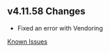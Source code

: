 ## v4.11.58 Changes

* Fixed an error with Vendoring

[Known Issues](https://support.tradeskillmaster.com/en_US/known_issues)

